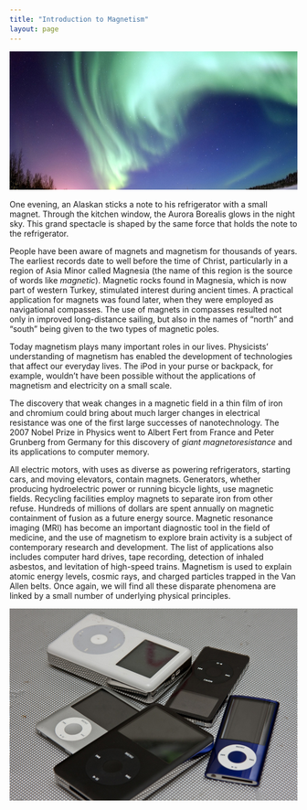 ```yaml
---
title: "Introduction to Magnetism"
layout: page
---    
```


![A shimmering curtain of green lights in the sky above a snow covered landscape. Stars are visible in the dusky sky beyond the lights.](../resources/Figure_23_00_01a_D.jpg "The magnificent spectacle of the Aurora Borealis, or northern lights, glows in the northern sky above Bear Lake near Eielson Air Force Base, Alaska. Shaped by the Earth&#x2019;s magnetic field, this light is produced by radiation spewed from solar storms. (credit: Senior Airman Joshua Strang, via Flickr)")

One evening, an Alaskan sticks a note to his refrigerator with a small magnet.
Through the kitchen window, the Aurora Borealis glows in the night sky. This
grand spectacle is shaped by the same force that holds the note to the
refrigerator.

People have been aware of magnets and magnetism for thousands of years. The
earliest records date to well before the time of Christ, particularly in a
region of Asia Minor called Magnesia (the name of this region is the source of
words like *magnetic*). Magnetic rocks found in Magnesia, which is now part of
western Turkey, stimulated interest during ancient times. A practical
application for magnets was found later, when they were employed as navigational
compasses. The use of magnets in compasses resulted not only in improved
long-distance sailing, but also in the names of “north” and “south” being given
to the two types of magnetic poles.

Today magnetism plays many important roles in our lives. Physicists’
understanding of magnetism has enabled the development of technologies that
affect our everyday lives. The iPod in your purse or backpack, for example,
wouldn’t have been possible without the applications of magnetism and
electricity on a small scale.

The discovery that weak changes in a magnetic field in a thin film of iron and
chromium could bring about much larger changes in electrical resistance was one
of the first large successes of nanotechnology. The 2007 Nobel Prize in Physics
went to Albert Fert from France and Peter Grunberg from Germany for this
discovery of *giant magnetoresistance* and its applications to computer
memory.

All electric motors, with uses as diverse as powering refrigerators, starting
cars, and moving elevators, contain magnets. Generators, whether producing
hydroelectric power or running bicycle lights, use magnetic fields. Recycling
facilities employ magnets to separate iron from other refuse. Hundreds of
millions of dollars are spent annually on magnetic containment of fusion as a
future energy source. Magnetic resonance imaging (MRI) has become an important
diagnostic tool in the field of medicine, and the use of magnetism to explore
brain activity is a subject of contemporary research and development. The list
of applications also includes computer hard drives, tape recording, detection of
inhaled asbestos, and levitation of high-speed trains. Magnetism is used to
explain atomic energy levels, cosmic rays, and charged particles trapped in the
Van Allen belts. Once again, we will find all these disparate phenomena are
linked by a small number of underlying physical principles.

![A group of five different iPods.](../resources/Figure_23_00_02a.jpg "Engineering of technology like iPods would not be possible without a deep understanding magnetism. (credit: Jesse! S?, Flickr)")
